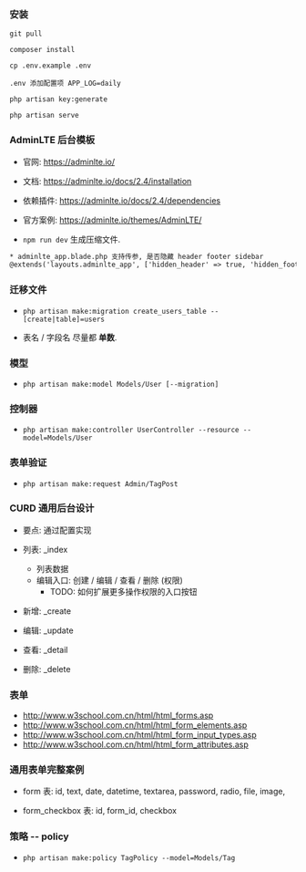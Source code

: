 ### 安装
```
git pull

composer install

cp .env.example .env

.env 添加配置项 APP_LOG=daily

php artisan key:generate

php artisan serve
```



### AdminLTE 后台模板
* 官网: https://adminlte.io/

* 文档: https://adminlte.io/docs/2.4/installation

* 依赖插件: https://adminlte.io/docs/2.4/dependencies

* 官方案例: https://adminlte.io/themes/AdminLTE/

* `npm run dev` 生成压缩文件.

```html
* adminlte_app.blade.php 支持传参, 是否隐藏 header footer sidebar
@extends('layouts.adminlte_app', ['hidden_header' => true, 'hidden_footer' => true, 'hidden_sidebar' => true])

```


### 迁移文件
* `php artisan make:migration create_users_table --[create|table]=users`

* 表名 / 字段名 尽量都 **单数**.


### 模型
* `php artisan make:model Models/User [--migration]`


### 控制器
* `php artisan make:controller UserController --resource --model=Models/User`

### 表单验证
* `php artisan make:request Admin/TagPost`

### CURD 通用后台设计
* 要点: 通过配置实现

* 列表: _index
    * 列表数据
    * 编辑入口: 创建 / 编辑 / 查看 / 删除 (权限)
        * TODO: 如何扩展更多操作权限的入口按钮
* 新增: _create
* 编辑: _update
* 查看: _detail
* 删除: _delete

### 表单
* http://www.w3school.com.cn/html/html_forms.asp
* http://www.w3school.com.cn/html/html_form_elements.asp
* http://www.w3school.com.cn/html/html_form_input_types.asp
* http://www.w3school.com.cn/html/html_form_attributes.asp


### 通用表单完整案例
* form 表: id, text, date, datetime, textarea, password, radio, file, image,  

* form_checkbox 表: id, form_id, checkbox


### 策略 -- policy
* `php artisan make:policy TagPolicy --model=Models/Tag`